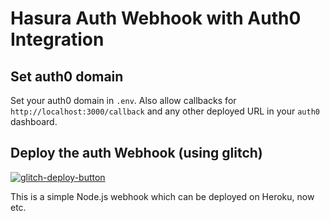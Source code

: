 # Hasura Auth Webhook with Auth0 Integration

## Set auth0 domain

  Set your auth0 domain in `.env`.
  Also allow callbacks for `http://localhost:3000/callback` and any other deployed URL in your `auth0` dashboard.

## Deploy the auth Webhook (using glitch)

  [![glitch-deploy-button](https://raw.githubusercontent.com/hasura/sample-auth-webhook/master/assets/deploy-glitch.png)](http://glitch.com/edit/#!/import/github/praveen/hasura-auth0-webhook)

  This is a simple Node.js webhook which can be deployed on Heroku, now etc.
